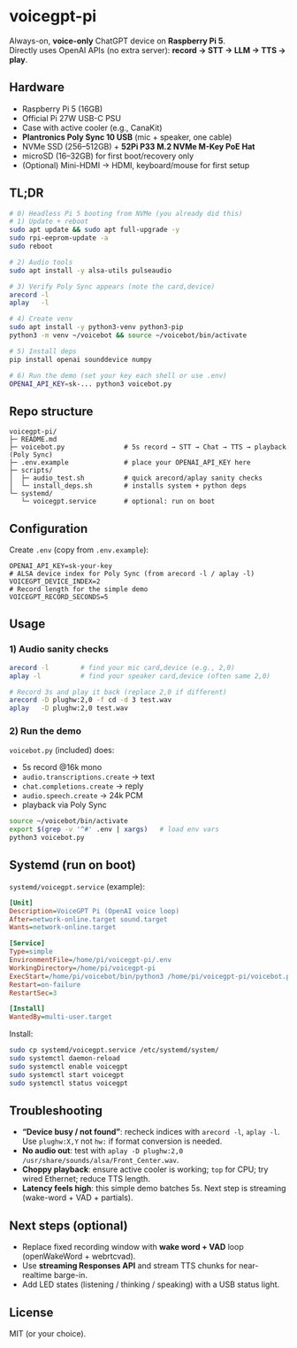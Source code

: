 # voicegpt-pi

Always-on, **voice-only** ChatGPT device on **Raspberry Pi 5**.  
Directly uses OpenAI APIs (no extra server): **record → STT → LLM → TTS → play**.

## Hardware

- Raspberry Pi 5 (16GB)
- Official Pi 27W USB-C PSU
- Case with active cooler (e.g., CanaKit)
- **Plantronics Poly Sync 10 USB** (mic + speaker, one cable)
- NVMe SSD (256–512GB) + **52Pi P33 M.2 NVMe M-Key PoE Hat**
- microSD (16–32GB) for first boot/recovery only
- (Optional) Mini-HDMI → HDMI, keyboard/mouse for first setup

## TL;DR

```bash
# 0) Headless Pi 5 booting from NVMe (you already did this)
# 1) Update + reboot
sudo apt update && sudo apt full-upgrade -y
sudo rpi-eeprom-update -a
sudo reboot

# 2) Audio tools
sudo apt install -y alsa-utils pulseaudio

# 3) Verify Poly Sync appears (note the card,device)
arecord -l
aplay   -l

# 4) Create venv
sudo apt install -y python3-venv python3-pip
python3 -m venv ~/voicebot && source ~/voicebot/bin/activate

# 5) Install deps
pip install openai sounddevice numpy

# 6) Run the demo (set your key each shell or use .env)
OPENAI_API_KEY=sk-... python3 voicebot.py
```

## Repo structure

```
voicegpt-pi/
├─ README.md
├─ voicebot.py               # 5s record → STT → Chat → TTS → playback (Poly Sync)
├─ .env.example              # place your OPENAI_API_KEY here
├─ scripts/
│  ├─ audio_test.sh          # quick arecord/aplay sanity checks
│  └─ install_deps.sh        # installs system + python deps
└─ systemd/
   └─ voicegpt.service       # optional: run on boot
```

## Configuration

Create `.env` (copy from `.env.example`):

```env
OPENAI_API_KEY=sk-your-key
# ALSA device index for Poly Sync (from arecord -l / aplay -l)
VOICEGPT_DEVICE_INDEX=2
# Record length for the simple demo
VOICEGPT_RECORD_SECONDS=5
```

## Usage

### 1) Audio sanity checks

```bash
arecord -l        # find your mic card,device (e.g., 2,0)
aplay -l          # find your speaker card,device (often same 2,0)

# Record 3s and play it back (replace 2,0 if different)
arecord -D plughw:2,0 -f cd -d 3 test.wav
aplay   -D plughw:2,0 test.wav
```

### 2) Run the demo

`voicebot.py` (included) does:

- 5s record @16k mono  
- `audio.transcriptions.create` → text  
- `chat.completions.create` → reply  
- `audio.speech.create` → 24k PCM  
- playback via Poly Sync

```bash
source ~/voicebot/bin/activate
export $(grep -v '^#' .env | xargs)   # load env vars
python3 voicebot.py
```

## Systemd (run on boot)

`systemd/voicegpt.service` (example):

```ini
[Unit]
Description=VoiceGPT Pi (OpenAI voice loop)
After=network-online.target sound.target
Wants=network-online.target

[Service]
Type=simple
EnvironmentFile=/home/pi/voicegpt-pi/.env
WorkingDirectory=/home/pi/voicegpt-pi
ExecStart=/home/pi/voicebot/bin/python3 /home/pi/voicegpt-pi/voicebot.py
Restart=on-failure
RestartSec=3

[Install]
WantedBy=multi-user.target
```

Install:

```bash
sudo cp systemd/voicegpt.service /etc/systemd/system/
sudo systemctl daemon-reload
sudo systemctl enable voicegpt
sudo systemctl start voicegpt
sudo systemctl status voicegpt
```

## Troubleshooting

- **“Device busy / not found”**: recheck indices with `arecord -l`, `aplay -l`. Use `plughw:X,Y` not `hw:` if format conversion is needed.  
- **No audio out**: test with `aplay -D plughw:2,0 /usr/share/sounds/alsa/Front_Center.wav`.  
- **Choppy playback**: ensure active cooler is working; `top` for CPU; try wired Ethernet; reduce TTS length.  
- **Latency feels high**: this simple demo batches 5s. Next step is streaming (wake-word + VAD + partials).  

## Next steps (optional)

- Replace fixed recording window with **wake word + VAD** loop (openWakeWord + webrtcvad).  
- Use **streaming Responses API** and stream TTS chunks for near-realtime barge-in.  
- Add LED states (listening / thinking / speaking) with a USB status light.

## License

MIT (or your choice).
